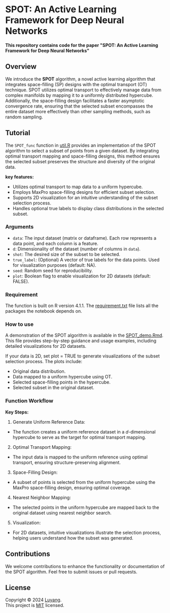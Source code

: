 # SPOT: An Active Learning Framework for Deep Neural Networks

**This repository contains code for the paper "SPOT: An Active Learning Framework for Deep Neural Networks"**


## Overview

We introduce the **SPOT** algorithm, a novel active learning algorithm that integrates space-filling (SP) designs with the optimal transport (OT) technique.
SPOT utilizes optimal transport to effectively manage data from complex manifolds by mapping it to a uniformly distributed hypercube. Additionally, the space-filling design facilitates a faster asymptotic convergence rate, ensuring that the selected subset encompasses the entire dataset more effectively than other sampling methods, such as random sampling.


## Tutorial

The `SPOT_func` function in [util.R](https://github.com/LuyangFang/SPOT/blob/main/code/util.R) provides an implementation of the SPOT algorithm to select a subset of points from a given dataset. By integrating optimal transport mapping and space-filling designs, this method ensures the selected subset preserves the structure and diversity of the original data.

**key features:**
- Utilizes optimal transport to map data to a uniform hypercube.
- Employs MaxPro space-filling designs for efficient subset selection.
- Supports 2D visualization for an intuitive understanding of the subset selection process.
- Handles optional true labels to display class distributions in the selected subset.


### Arguments
- `data`: The input dataset (matrix or dataframe). Each row represents a data point, and each column is a feature.
- `d`: Dimensionality of the dataset (number of columns in `data`).
- `shot`: The desired size of the subset to be selected.
- `true_label`: (Optional) A vector of true labels for the data points. Used for visualization purposes (default: NA).
- `seed`: Random seed for reproducibility.
- `plot`: Boolean flag to enable visualization for 2D datasets (default: FALSE).


### Requirement

The function is built on R version 4.1.1. The [requirement.txt](https://github.com/LuyangFang/SPOT/blob/main/requirements.txt) file lists all the packages the notebook depends on. 


### How to use

A demonstration of the SPOT algorithm is available in the [SPOT_demo.Rmd](https://github.com/LuyangFang/SPOT/blob/main/code/SPOT_demo.Rmd). This file provides step-by-step guidance and usage examples, including detailed visualizations for 2D datasets.

If your data is 2D, set plot = TRUE to generate visualizations of the subset selection process. The plots include:
- Original data distribution.
- Data mapped to a uniform hypercube using OT.
- Selected space-filling points in the hypercube.
- Selected subset in the original dataset.


### Function Workflow

**Key Steps:**
1. Generate Uniform Reference Data:
 - The function creates a uniform reference dataset in a $d$-dimensional hypercube to serve as the target for optimal transport mapping.
2. Optimal Transport Mapping:
 - The input data is mapped to the uniform reference using optimal transport, ensuring structure-preserving alignment.
3. Space-Filling Design:
 - A subset of points is selected from the uniform hypercube using the MaxPro space-filling design, ensuring optimal coverage.
4. Nearest Neighbor Mapping:
 - The selected points in the uniform hypercube are mapped back to the original dataset using nearest neighbor search.
5. Visualization:
 - For 2D datasets, intuitive visualizations illustrate the selection process, helping users understand how the subset was generated.


## Contributions
We welcome contributions to enhance the functionality or documentation of the SPOT algorithm. Feel free to submit issues or pull requests.



## License

Copyright © 2024 [Luyang](https://github.com/Luyang8991). <br />
This project is [MIT](https://github.com/Luyang8991/SPOT/blob/main/LICENSE) licensed.


